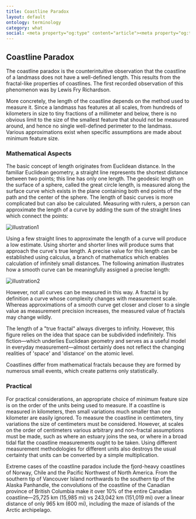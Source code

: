 ```yaml
---
title: Coastline Paradox
layout: default
ontology: terminology
category: what
social: <meta property="og:type" content="article"><meta property="og:title" content="Benoit Mandelbrot"><meta property="og:url" content="http://fractilia.org/what/benoit-mandelbrot"><meta property="og:image" content="../img/mandelbrot.jpg"><meta property="og:site_name" content="Fractilia"><meta property="og:description" content="Fractilia is a place of learning for people from all walks of life. This site was made to spread the knowledge of this beautiful mathematics."><meta property="twitter:card" content="summary"><meta property="twitter:title" content="Benoit Mandelbrot"><meta property="twitter:url" content="http://fractilia.org/what/benoit-mandelbrot"><meta property="twitter:image" content="../img/mandelbrot.jpg"><meta property="twitter:description" content="Fractilia is a place of learning for people from all walks of life. This site was made to spread the knowledge of this beautiful mathematics.">
---
```


## Coastline Paradox

The coastline paradox is the counterintuitive observation that the coastline of
a landmass does not have a well-defined length. This results from the fractal-like
properties of coastlines. The first recorded observation of this phenomenon was
by Lewis Fry Richardson.

More concretely, the length of the coastline depends on the method used to measure
it. Since a landmass has features at all scales, from hundreds of kilometers in
size to tiny fractions of a millimeter and below, there is no obvious limit to
the size of the smallest feature that should not be measured around, and hence no
single well-defined perimeter to the landmass. Various approximations exist when
specific assumptions are made about minimum feature size.

### Mathematical Aspects

The basic concept of length originates from Euclidean distance. In the familiar
Euclidean geometry, a straight line represents the shortest distance between two
points; this line has only one length. The geodesic length on the surface of a
sphere, called the great circle length, is measured along the surface curve which
exists in the plane containing both end points of the path and the center of the
sphere. The length of basic curves is more complicated but can also be calculated.
Measuring with rulers, a person can approximate the length of a curve by adding
the sum of the straight lines which connect the points:

![illustration1](illustration1.png)

Using a few straight lines to approximate the length of a curve will produce a
low estimate. Using shorter and shorter lines will produce sums that approach the
curve's true length. A precise value for this length can be established using
calculus, a branch of mathematics which enables calculation of infinitely small
distances. The following animation illustrates how a smooth curve can be meaningfully
assigned a precise length:

![illustration2](illustration2.gif)

However, not all curves can be measured in this way. A fractal is by definition
a curve whose complexity changes with measurement scale. Whereas approximations
of a smooth curve get closer and closer to a single value as measurement precision
increases, the measured value of fractals may change wildly.

The length of a "true fractal" always diverges to infinity. However, this
figure relies on the idea that space can be subdivided indefinitely. This
fiction—which underlies Euclidean geometry and serves as a useful model in everyday
measurement—almost certainly does not reflect the changing realities of 'space'
and 'distance' on the atomic level.

Coastlines differ from mathematical fractals because they are formed by numerous
small events, which create patterns only statistically.

### Practical

For practical considerations, an appropriate choice of minimum feature size is on
the order of the units being used to measure. If a coastline is measured in kilometers,
then small variations much smaller than one kilometer are easily ignored. To measure
the coastline in centimeters, tiny variations the size of centimeters must be
considered. However, at scales on the order of centimeters various arbitrary and
non-fractal assumptions must be made, such as where an estuary joins the sea, or
where in a broad tidal flat the coastline measurements ought to be taken. Using
different measurement methodologies for different units also destroys the usual
certainty that units can be converted by a simple multiplication.

Extreme cases of the coastline paradox include the fjord-heavy coastlines of Norway,
Chile and the Pacific Northwest of North America. From the southern tip of Vancouver
Island northwards to the southern tip of the Alaska Panhandle, the convolutions
of the coastline of the Canadian province of British Columbia make it over 10% of
the entire Canadian coastline—25,725 km (15,985 mi) vs 243,042 km (151,019 mi)
over a linear distance of only 965 km (600 mi), including the maze of islands of
the Arctic archipelago.
